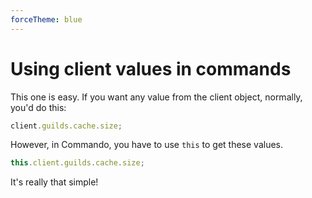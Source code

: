 ```yaml
---
forceTheme: blue
---
```


# Using client values in commands

This one is easy. If you want any value from the client object, normally, you'd do this:

```js
client.guilds.cache.size;
```

However, in Commando, you have to use `this` to get these values.

```js
this.client.guilds.cache.size;
```

It's really that simple!
